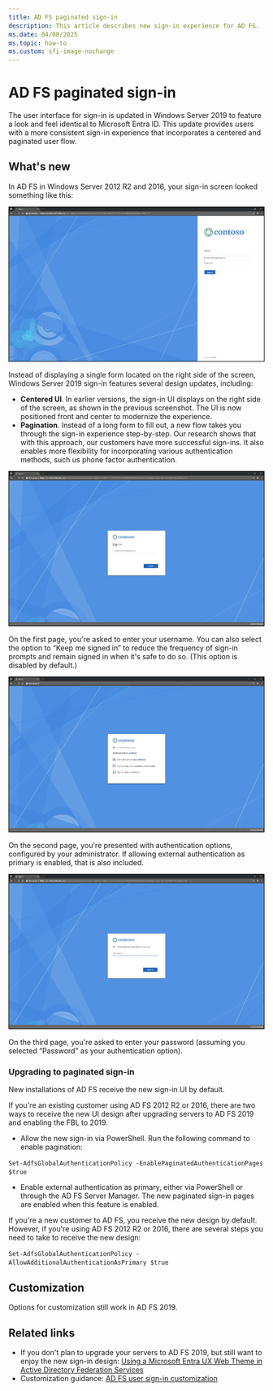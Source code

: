 ```yaml
---
title: AD FS paginated sign-in
description: This article describes new sign-in experience for AD FS.
ms.date: 04/08/2025
ms.topic: how-to
ms.custom: sfi-image-nochange
---
```

# AD FS paginated sign-in



The user interface for sign-in is updated in Windows Server 2019 to feature a look and feel identical to Microsoft Entra ID. This update provides users with a more consistent sign-in experience that incorporates a centered and paginated user flow.

## What's new

In AD FS in Windows Server 2012 R2 and 2016, your sign-in screen looked something like this:

![Screenshot of the old Sign in screen.](media/AD-FS-paginated-sign-in/signin1.png)

Instead of displaying a single form located on the right side of the screen, Windows Server 2019 sign-in features several design updates, including:

- **Centered UI**. In earlier versions, the sign-in UI displays on the right side of the screen, as shown in the previous screenshot. The UI is now positioned front and center to modernize the experience.
- **Pagination**. Instead of a long form to fill out, a new flow takes you through the sign-in experience step-by-step. Our research shows that with this approach, our customers have more successful sign-ins. It also enables more flexibility for incorporating various authentication methods, such us phone factor authentication.

![Screenshot of the new Sign in screen.](media/AD-FS-paginated-sign-in/signin2.png)

On the first page, you're asked to enter your username. You can also select the option to “Keep me signed in” to reduce the frequency of sign-in prompts and remain signed in when it's safe to do so. (This option is disabled by default.)

![Screenshot of the first page of the new Sign in screen.](media/AD-FS-paginated-sign-in/signin3.png)

On the second page, you're presented with authentication options, configured by your administrator. If allowing external authentication as primary is enabled, that is also included.

![Screenshot of the second page of the new Sign in screen.](media/AD-FS-paginated-sign-in/signin4.png)

On the third page, you're asked to enter your password (assuming you selected “Password” as your authentication option).

### Upgrading to paginated sign-in

New installations of AD FS receive the new sign-in UI by default.

If you're an existing customer using AD FS 2012 R2 or 2016, there are two ways to receive the new UI design after upgrading servers to AD FS 2019 and enabling the FBL to 2019.

- Allow the new sign-in via PowerShell. Run the following command to enable pagination:

 ``Set-AdfsGlobalAuthenticationPolicy -EnablePaginatedAuthenticationPages $true``

 - Enable external authentication as primary, either via PowerShell or through the AD FS Server Manager. The new paginated sign-in pages are enabled when this feature is enabled.

If you're a new customer to AD FS, you receive the new design by default. However, if you're using AD FS 2012 R2 or 2016, there are several steps you need to take to receive the new design:

``Set-AdfsGlobalAuthenticationPolicy -AllowAdditionalAuthenticationAsPrimary $true``

## Customization

Options for customization still work in AD FS 2019.

## Related links

- If you don't plan to upgrade your servers to AD FS 2019, but still want to enjoy the new sign-in design: [Using a Microsoft Entra UX Web Theme in Active Directory Federation Services](azure-ux-web-theme-in-ad-fs.md)
- Customization guidance: [AD FS user sign-in customization](ad-fs-user-sign-in-customization.md)
